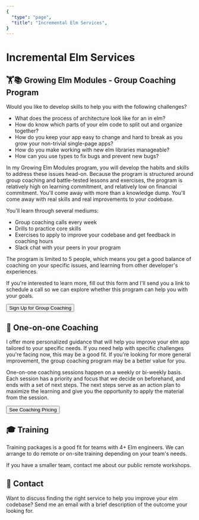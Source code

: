 ```yaml
---
{
  "type": "page",
  "title": "Incremental Elm Services",
}
---
```


# Incremental Elm Services

## 🏋📚 Growing Elm Modules - Group Coaching Program

Would you like to develop skills to help you with the following challenges?

- What does the process of architecture look like for an in elm?
- How do know which parts of your elm code to split out and organize together?
- How do you keep your app easy to change and hard to break as you grow your non-trivial single-page apps?
- How do you make working with new elm libraries manageable?
- How can you use types to fix bugs and prevent new bugs?


In my Growing Elm Modules program, you will develop the habits and skills to address these issues head-on. Because the program is structured around group coaching and battle-tested lessons and exercises, the program is relatively high on learning commitment, and relatively low on financial commitment. You'll come away with more than a knowledge dump. You'll come away with real skills and real improvements to your codebase.

You'll learn through several mediums:

- Group coaching calls every week
- Drills to practice core skills
- Exercises to apply to improve your codebase and get feedback in coaching hours
- Slack chat with your peers in your program

The program is limited to 5 people, which means you get a good balance of coaching on your specific issues, and learning from other developer's experiences.


If you're interested to learn more, fill out this form and I'll send you a link to schedule a call so we can explore whether this program can help you with your goals.

<Button url="/accelerator-application">
Sign Up for Group Coaching
</Button>

## 👥 One-on-one Coaching

I offer more personalized guidance that will help you improve your elm app tailored to your specific needs. If you need help with specific challenges you're facing now, this may be a good fit. If you're looking for more general improvement, the group coaching program may be a better value for you.

One-on-one coaching sessions happen on a weekly or bi-weekly basis. Each session has a priority and focus that we decide on beforehand, and ends with a set of next steps. The next steps serve as an action plan to maximize the learning and give you the opportunity to apply the material from the session.

<Button url="https://app.moonclerk.com/pay/59azfo4etnk4">
See Coaching Pricing
</Button>


## 🎓 Training
Training packages is a good fit for teams with 4+ Elm engineers. We can arrange to do remote or on-site training depending on your team's needs.

If you have a smaller team, contact me about our public remote workshops.





## 👋 Contact

Want to discuss finding the right service to help you improve your elm codebase? Send me an email with a brief description of the outcome your looking for.

<ContactButton />
